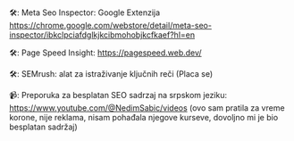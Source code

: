 🛠: Meta Seo Inspector: Google Extenzija https://chrome.google.com/webstore/detail/meta-seo-inspector/ibkclpciafdglkjkcibmohobjkcfkaef?hl=en

🛠: Page Speed Insight: https://pagespeed.web.dev/

🛠: SEMrush: alat za istraživanje ključnih reči (Placa se)

📹: Preporuka za besplatan SEO sadrzaj na srpskom jeziku: https://www.youtube.com/@NedimSabic/videos (ovo sam pratila za vreme korone, nije reklama, nisam pohađala njegove kurseve, dovoljno mi je bio besplatan sadržaj)
